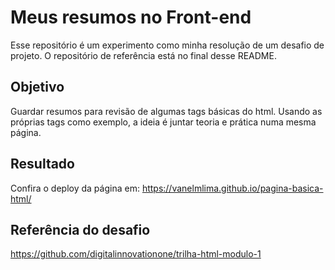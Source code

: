 # Meus resumos no Front-end

Esse repositório é um experimento como minha resolução de um desafio de projeto. O repositório de referência está no final desse README.

## Objetivo

Guardar resumos para revisão de algumas tags básicas do html. Usando as próprias tags como exemplo, a ideia é juntar teoria e prática numa mesma página.

## Resultado

Confira o deploy da página em: <https://vanelmlima.github.io/pagina-basica-html/>

## Referência do desafio

<https://github.com/digitalinnovationone/trilha-html-modulo-1>
